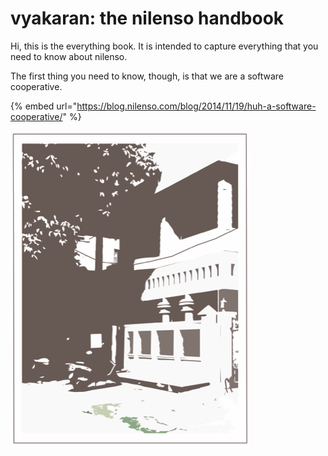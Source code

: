 # vyakaran: the nilenso handbook

Hi, this is the everything book. It is intended to capture everything that you need to know about nilenso.

The first thing you need to know, though, is that we are a software cooperative.

{% embed url="https://blog.nilenso.com/blog/2014/11/19/huh-a-software-cooperative/" %}



![nilenso &#x2013; since 2013](.gitbook/assets/nilenso-silhouette-2.png)

